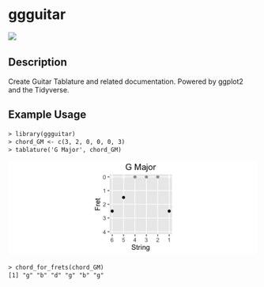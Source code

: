 # ggguitar

[![](http://cranlogs.r-pkg.org/badges/ggguitar)](http://cran.rstudio.com/web/packages/ggguitar/index.html)

## Description
Create Guitar Tablature and related documentation.  Powered by ggplot2 and the Tidyverse.

## Example Usage
```
> library(ggguitar)
> chord_GM <- c(3, 2, 0, 0, 0, 3)
> tablature('G Major', chord_GM)
```

![alt text](images/G_Major.png "G Major")

```
> chord_for_frets(chord_GM)
[1] "g" "b" "d" "g" "b" "g"
```
